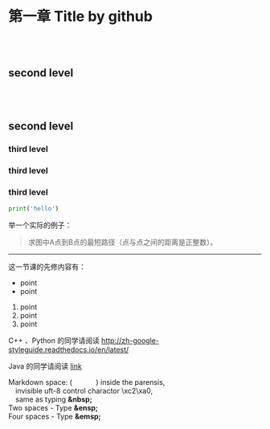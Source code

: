 # 第一章 Title by github

<br></br>
## second level

<br></br>
## second level

### third level

### third level

### third level


```python
print('hello')
```

举一个实际的例子：
>求图中A点到B点的最短路径（点与点之间的距离是正整数）。

---

这一节课的先修内容有：
* point
* point

1. point
2. point
3. point

C++ 、Python 的同学请阅读
http://zh-google-styleguide.readthedocs.io/en/latest/

Java 的同学请阅读 [link](https://google.github.io/styleguide/javaguide.html)


Markdown space: (            ) inside the parensis, \
&emsp;invisible uft-8 control charactor \xc2\xa0, \
&emsp;same as typing __\&nbsp;__ \
Two spaces - Type __\&ensp;__ \
Four spaces - Type __\&emsp;__
